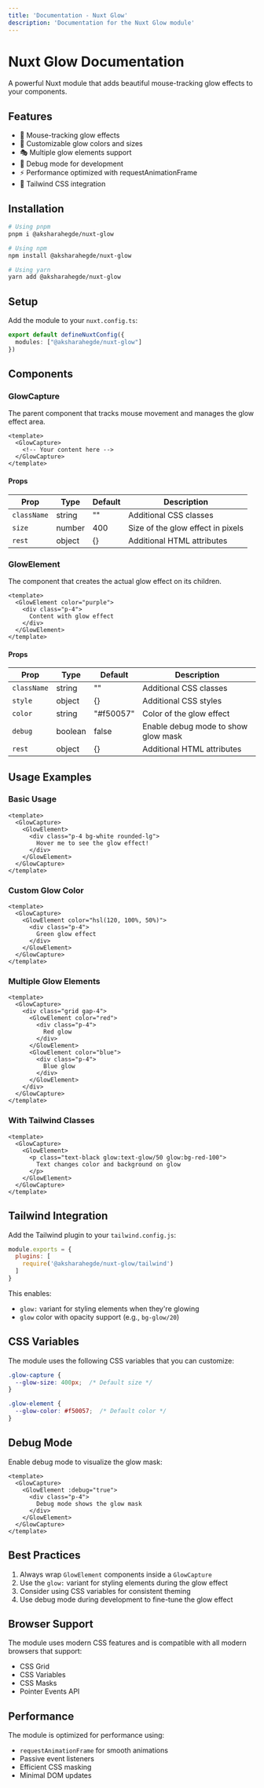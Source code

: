 ```yaml
---
title: 'Documentation - Nuxt Glow'
description: 'Documentation for the Nuxt Glow module'
---
```



# Nuxt Glow Documentation

A powerful Nuxt module that adds beautiful mouse-tracking glow effects to your components.

## Features

- 🎯 Mouse-tracking glow effects
- 🎨 Customizable glow colors and sizes
- 🎭 Multiple glow elements support
- 🔧 Debug mode for development
- ⚡️ Performance optimized with requestAnimationFrame
- 🎨 Tailwind CSS integration

## Installation

```bash
# Using pnpm
pnpm i @aksharahegde/nuxt-glow

# Using npm
npm install @aksharahegde/nuxt-glow

# Using yarn
yarn add @aksharahegde/nuxt-glow
```

## Setup

Add the module to your `nuxt.config.ts`:

```ts
export default defineNuxtConfig({
  modules: ["@aksharahegde/nuxt-glow"]
})
```

## Components

### GlowCapture

The parent component that tracks mouse movement and manages the glow effect area.

```vue
<template>
  <GlowCapture>
    <!-- Your content here -->
  </GlowCapture>
</template>
```

#### Props

| Prop | Type | Default | Description |
|------|------|---------|-------------|
| `className` | string | "" | Additional CSS classes |
| `size` | number | 400 | Size of the glow effect in pixels |
| `rest` | object | {} | Additional HTML attributes |

### GlowElement

The component that creates the actual glow effect on its children.

```vue
<template>
  <GlowElement color="purple">
    <div class="p-4">
      Content with glow effect
    </div>
  </GlowElement>
</template>
```

#### Props

| Prop | Type | Default | Description |
|------|------|---------|-------------|
| `className` | string | "" | Additional CSS classes |
| `style` | object | {} | Additional CSS styles |
| `color` | string | "#f50057" | Color of the glow effect |
| `debug` | boolean | false | Enable debug mode to show glow mask |
| `rest` | object | {} | Additional HTML attributes |

## Usage Examples

### Basic Usage

```vue
<template>
  <GlowCapture>
    <GlowElement>
      <div class="p-4 bg-white rounded-lg">
        Hover me to see the glow effect!
      </div>
    </GlowElement>
  </GlowCapture>
</template>
```

### Custom Glow Color

```vue
<template>
  <GlowCapture>
    <GlowElement color="hsl(120, 100%, 50%)">
      <div class="p-4">
        Green glow effect
      </div>
    </GlowElement>
  </GlowCapture>
</template>
```

### Multiple Glow Elements

```vue
<template>
  <GlowCapture>
    <div class="grid gap-4">
      <GlowElement color="red">
        <div class="p-4">
          Red glow
        </div>
      </GlowElement>
      <GlowElement color="blue">
        <div class="p-4">
          Blue glow
        </div>
      </GlowElement>
    </div>
  </GlowCapture>
</template>
```

### With Tailwind Classes

```vue
<template>
  <GlowCapture>
    <GlowElement>
      <p class="text-black glow:text-glow/50 glow:bg-red-100">
        Text changes color and background on glow
      </p>
    </GlowElement>
  </GlowCapture>
</template>
```

## Tailwind Integration

Add the Tailwind plugin to your `tailwind.config.js`:

```js
module.exports = {
  plugins: [
    require('@aksharahegde/nuxt-glow/tailwind')
  ]
}
```

This enables:
- `glow:` variant for styling elements when they're glowing
- `glow` color with opacity support (e.g., `bg-glow/20`)

## CSS Variables

The module uses the following CSS variables that you can customize:

```css
.glow-capture {
  --glow-size: 400px;  /* Default size */
}

.glow-element {
  --glow-color: #f50057;  /* Default color */
}
```

## Debug Mode

Enable debug mode to visualize the glow mask:

```vue
<template>
  <GlowCapture>
    <GlowElement :debug="true">
      <div class="p-4">
        Debug mode shows the glow mask
      </div>
    </GlowElement>
  </GlowCapture>
</template>
```

## Best Practices

1. Always wrap `GlowElement` components inside a `GlowCapture`
2. Use the `glow:` variant for styling elements during the glow effect
3. Consider using CSS variables for consistent theming
4. Use debug mode during development to fine-tune the glow effect

## Browser Support

The module uses modern CSS features and is compatible with all modern browsers that support:
- CSS Grid
- CSS Variables
- CSS Masks
- Pointer Events API

## Performance

The module is optimized for performance using:
- `requestAnimationFrame` for smooth animations
- Passive event listeners
- Efficient CSS masking
- Minimal DOM updates
